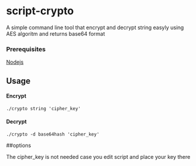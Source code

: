 # script-crypto

A simple command line tool that encrypt and decrypt string easyly using AES algoritm and returns base64 format

### Prerequisites

[Nodejs](https://nodejs.org)


## Usage
#### Encrypt

`
 ./crypto string 'cipher_key'
`

#### Decrypt

`
 ./crypto -d base64hash 'cipher_key' 
`

##options

The cipher_key is not needed case you edit script and place your key there
